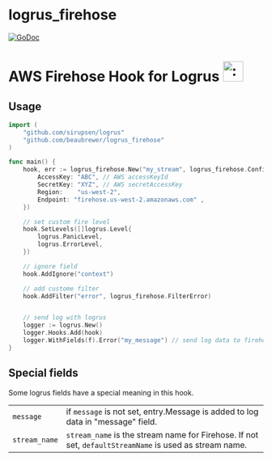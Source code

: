 logrus_firehose
====

 [![GoDoc](https://godoc.org/github.com/beaubrewer/logrus_firehose?status.svg)](https://godoc.org/github.com/beaubrewer/logrus_firehose)


# AWS Firehose Hook for Logrus <img src="http://i.imgur.com/hTeVwmJ.png" width="40" height="40" alt=":walrus:" class="emoji" title=":walrus:"/>

## Usage

```go
import (
    "github.com/sirupsen/logrus"
    "github.com/beaubrewer/logrus_firehose"
)

func main() {
    hook, err := logrus_firehose.New("my_stream", logrus_firehose.Config{
        AccessKey: "ABC", // AWS accessKeyId
        SecretKey: "XYZ", // AWS secretAccessKey
        Region:    "us-west-2",
        Endpoint: "firehose.us-west-2.amazonaws.com" ,
    })

    // set custom fire level
    hook.SetLevels([]logrus.Level{
        logrus.PanicLevel,
        logrus.ErrorLevel,
    })

    // ignore field
    hook.AddIgnore("context")

    // add custome filter
    hook.AddFilter("error", logrus_firehose.FilterError)


    // send log with logrus
    logger := logrus.New()
    logger.Hooks.Add(hook)
    logger.WithFields(f).Error("my_message") // send log data to firehose as JSON
}
```


## Special fields

Some logrus fields have a special meaning in this hook.

|||
|:--|:--|
|`message`|if `message` is not set, entry.Message is added to log data in "message" field. |
|`stream_name`|`stream_name` is the stream name for Firehose. If not set, `defaultStreamName` is used as stream name.|